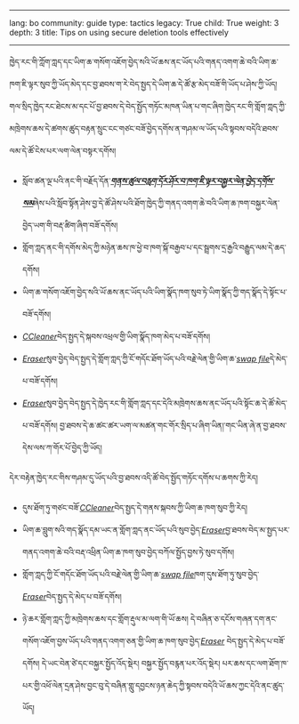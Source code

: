 

---

lang: bo
community: guide
type: tactics
legacy: True
child: True
weight: 3
depth: 3
title: Tips on using secure deletion tools effectively

---

ཁྱེད་རང་གི་ཀློག་ཀླད་དང་ཡིག་ཆ་གསོག་འཇོག་བྱེད་སའི་ཡོ་ཆས་ནང་ཡོད་པའི་གནད་འགག་ཆེ་བའི་ཡིག་ཆ་ཁག་ཇི་ལྟར་སུབ་ཀྱི་ཡོད་མེད་དང་བྱ་ཐབས་ག་རེ་བེད་སྤྱད་དེ་ཡིག་ཆ་དེ་ཚོ་རྩ་མེད་བཟོ་གི་ཡོད་པ་ཤེས་ཀྱི་ཡོད། གལ་སྲིད་ཁྱེད་རང་ཐེངས་མ་དང་པོ་བྱ་ཐབས་དེ་བེད་སྤྱོད་གཏོང་མཁན་ཡིན་པ་གང་ཞིག་ཁྱེད་རང་གི་གློག་ཀླད་ཀྱི་མཁྲེགས་ཆས་དེ་ཚགས་ཚུད་བརྟན་སྲུང་ངང་གཙང་བཟོ་བྱེད་དགོས་ན་གཤམ་ལ་ཡོད་པའི་སྟབས་བདེའི་ཐབས་ལམ་དེ་ཚོ་ངེས་པར་ལག་ལེན་བསྟར་དགོས།

- སློབ་ཚན་ལྔ་པའི་ནང་གི་བརྗོད་དོན་[***གནས་ཚུལ་བརླག་དོར་ཤོར་བ་ཁག་ཇི་ལྟར་བསྐྱར་ལེན་བྱེད་དགོས་སམ***](/bo/chapter-5)ཞེས་པའི་སློབ་སྟོན་ཤེས་བྱ་དེ་ཚོ་ཤེས་པའི་ཐོག་ཁྱེད་ཀྱི་གནད་འགག་ཆེ་བའི་ཡིག་ཆ་ཁག་བསྐྱར་ལེན་བྱེད་ཡག་གི་བརྡ་ཚིག་ཞིག་བཟོ་དགོས།
- གློག་ཀླད་ནང་གི་དགོས་མེད་ཀྱི་མཉེན་ཆས་ཁ་ཕྱེ་བ་ཁག་སྐོ་བརྒྱབ་པ་དང་སྦྲགས་དྲ་རྒྱའི་བརྒྱུད་ལམ་དེ་ཆད་དགོས།
- ཡིག་ཆ་གསོག་འཇོག་བྱེད་སའི་ཡོ་ཆས་ནང་ཡོད་པའི་ཡིག་སྣོད་ཁག་སུབ་ཏེ་ཡིག་སྣོད་ཀྱི་གད་སྣོད་དེ་སྟོང་པ་བཟོ་དགོས།
- [*CCleaner*](/bo/glossary#CCleaner)བེད་སྤྱད་དེ་སྐབས་འཕྲལ་གྱི་ཡིག་སྣོད་ཁག་མེད་པ་བཟོ་དགོས།
- [*Eraser*](/bo/glossary#Eraser)སུབ་བྱེད་བེད་སྤྱད་དེ་གློག་ཀླད་ཀྱི་ངོ་གདོང་ཐོག་ཡོད་པའི་བརྗེ་ལེན་གྱི་ཡིག་ཆ་[*swap file*](/bo/glossary#Swap_file)དེ་མེད་པ་བཟོ་དགོས།
- [*Eraser*](/bo/glossary#Eraser)སུབ་བྱེད་བེད་སྤྱད་དེ་ཁྱེད་རང་གི་གློག་ཀླད་དང་དེའི་མཁྲེགས་ཆས་ནང་ཡོད་པའི་སྟོང་ཆ་དེ་ཚོ་མེད་པ་བཟོ་དགོས། བྱ་ཐབས་དེ་ཆ་ཚང་ཚར་ཡག་ལ་མཚན་གང་གོར་སྲིད་པ་ཞིག་ཡིན།་གང་ཡིན་ཞེ་ན་བྱ་ཐབས་དེས་ལས་ཀ་གོར་པོ་བྱེད་ཀྱི་ཡོད། 

དེར་བརྟེན་ཁྱེད་རང་གིས་གཤམ་དུ་ཡོད་པའི་བྱ་ཐབས་འདི་ཚོ་བེད་སྤྱོད་གཏོང་དགོས་པ་ཆགས་ཀྱི་རེད།

- དུས་ཐོག་ཏུ་གཙང་བཟོ་[*CCleaner*](/bo/glossary#CCleaner)བེད་སྤྱད་དེ་གནས་སྐབས་ཀྱི་ཡིག་ཆ་ཁག་སུབ་ཀྱི་རེད།
- ཡིག་ཆ་བླུག་སའི་གད་སྣོད་དམ་ཡང་ན་གློག་ཀླད་ནང་ཡོད་པའི་སུབ་བྱེད་[*Eraser*](/bo/glossary#Eraser)བྱ་ཐབས་བེད་མ་སྤྱད་པར་གནད་འགག་ཆེ་བའི་བརྡ་འཕྲིན་ཡིག་ཆ་ཁག་སུབ་བྱེད་བཀོལ་སྤྱོད་བྱས་ཏེ་སུབ་དགོས།
- གློག་ཀླད་ཀྱི་ངོ་གདོང་ཐོག་ཡོད་པའི་བརྗེ་ལེན་གྱི་ཡིག་ཆ་[*swap file*](/bo/glossary#Swap_file)ཁག་དུས་ཐོག་ཏུ་སུབ་བྱེད་[*Eraser*](/bo/glossary#Eraser)བེད་སྤྱད་དེ་མེད་པ་བཟོ་དགོས།
-	ཉེ་ཆར་གློག་ཀླད་ཀྱི་མཁྲེགས་ཆས་དང་གློག་རྡུལ་མ་ལག་གི་ཡོ་ཆས། དེ་བཞིན་ཅ་དངོས་གཞན་དག་ནང་གསོག་འཇོག་བྱས་ཡོད་པའི་གནད་འགག་ཅན་གྱི་ཡིག་ཆ་ཁག་སུབ་བྱེད་[*Eraser*](/bo/glossary#Eraser) བེད་སྤྱད་དེ་མེད་པ་བཟོ་དགོས། དེ་ཡང་བེན་ཙེ་དང་བསྐྱར་སྤྱོད་འོད་སྡེར། བསྐྱར་སྤྱོད་བརྙན་པར་འོད་སྡེར། པར་ཆས་དང་ལག་ཐོག་ཁ་པར་གྱི་འཕོ་ལེན་དྲན་ཤེས་བྱང་བུ་དེ་བཞིན་གླུ་དབྱངས་ཉན་ཆེད་ཀྱི་སྟབས་བདེའི་ཡོ་ཆས་ཀྱང་དེའི་ནང་ཚུད་ཡོད།


